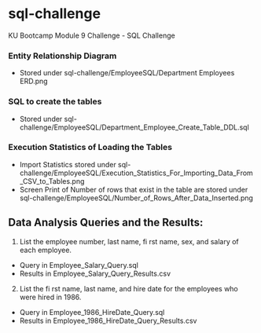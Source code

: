 # sql-challenge
KU Bootcamp Module 9 Challenge - SQL Challenge

### Entity Relationship Diagram
-  Stored under sql-challenge/EmployeeSQL/Department Employees ERD.png

### SQL to create the tables
-  Stored under sql-challenge/EmployeeSQL/Department_Employee_Create_Table_DDL.sql

### Execution Statistics of Loading the Tables
-  Import Statistics stored under sql-challenge/EmployeeSQL/Execution_Statistics_For_Importing_Data_From_CSV_to_Tables.png
-  Screen Print of Number of rows that exist in the table are stored under sql-challenge/EmployeeSQL/Number_of_Rows_After_Data_Inserted.png

##  Data Analysis Queries and the Results:
1.  List the employee number, last name, fi rst name, sex, and salary of each employee.
- Query in Employee_Salary_Query.sql
- Results in Employee_Salary_Query_Results.csv

2.  List the fi rst name, last name, and hire date for the employees who were hired in 1986.
- Query in Employee_1986_HireDate_Query.sql
- Results in Employee_1986_HireDate_Query_Results.csv
